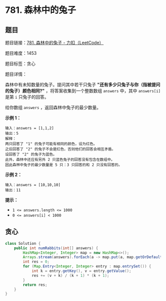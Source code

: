 # 781. 森林中的兔子

## 题目

题目链接：[781. 森林中的兔子 - 力扣（LeetCode）](https://leetcode.cn/problems/rabbits-in-forest/description/)

题目难度：1453

题目标签：贪心

题目详情：

森林中有未知数量的兔子。提问其中若干只兔子 **"还有多少只兔子与你（指被提问的兔子）颜色相同?"** ，将答案收集到一个整数数组 `answers` 中，其中 `answers[i]` 是第 `i` 只兔子的回答。

给你数组 `answers` ，返回森林中兔子的最少数量。

**示例 1：**

```
输入：answers = [1,1,2]
输出：5
解释：
两只回答了 "1" 的兔子可能有相同的颜色，设为红色。 
之后回答了 "2" 的兔子不会是红色，否则他们的回答会相互矛盾。
设回答了 "2" 的兔子为蓝色。 
此外，森林中还应有另外 2 只蓝色兔子的回答没有包含在数组中。 
因此森林中兔子的最少数量是 5 只：3 只回答的和 2 只没有回答的。
```

**示例 2：**

```
输入：answers = [10,10,10]
输出：11
```

**提示：**

- `1 <= answers.length <= 1000`
- `0 <= answers[i] < 1000`



## 贪心

``` java
class Solution {
    public int numRabbits(int[] answers) {
        HashMap<Integer, Integer> map = new HashMap<>();
        Arrays.stream(answers).forEach(a -> map.put(a, map.getOrDefault(a, 0) + 1));
        int res = 0;
        for (Map.Entry<Integer, Integer> entry : map.entrySet()) {
            int k = entry.getKey(), v = entry.getValue();
            res += (v + k) / (k + 1) * (k + 1);
        }
        return res;
    }
}
```